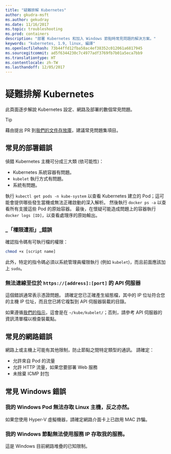 ```yaml
---
title: "疑難排解 Kubernetes"
author: gkudra-msft
ms.author: gekudray
ms.date: 11/16/2017
ms.topic: troubleshooting
ms.prod: containers
description: "部署 Kubernetes 和加入 Windows 節點時常見問題的解決方案。"
keywords: "kubernetes, 1.9, linux, 編譯"
ms.openlocfilehash: 73b44ffd12fba58ac4ef38352c012061a6817945
ms.sourcegitcommit: ad5f6344230c7c4977adf3769fb7b01a5eca7bb9
ms.translationtype: HT
ms.contentlocale: zh-TW
ms.lasthandoff: 12/05/2017
---
```

# <a name="troubleshooting-kubernetes"></a>疑難排解 Kubernetes #
此頁面逐步解說 Kubernetes 設定、網路及部署的數個常見問題。

> [!tip]
> 藉由提出 PR 到[我們的文件存放庫](https://github.com/MicrosoftDocs/Virtualization-Documentation/)，建議常見問題集項目。


## <a name="common-deployment-errors"></a>常見的部署錯誤 ##
偵錯 Kubernetes 主機可分成三大類 (依可能性)：

  - Kubernetes 系統容器有問題。
  - `kubelet` 執行方式有問題。
  - 系統有問題。


執行 `kubectl get pods -n kube-system` 以查看 Kubernetes 建立的 Pod；這可能會提供哪些發生當機或無法正確啟動的深入解析。 然後執行 `docker ps -a` 以查看所有支援這些 Pod 的原始容器。 最後，在懷疑可能造成問題上的容器執行 `docker logs [ID]`，以查看處理序的原始輸出。


### <a name="permission-denied-errors"></a>_「權限遭拒」_錯誤 ###
確認指令碼有可執行檔的權限：

```bash
chmod +x [script name]
```

此外，特定的指令碼必須以系統管理員權限執行 (例如 `kubelet`)，而且前面應該加上 `sudo`。


### <a name="cannot-connect-to-the-api-server-at-httpsaddressport"></a>無法連線至位於 `https://[address]:[port]` 的 API 伺服器 ###
這個錯誤通常表示憑證問題。 請確定您已正確產生組態檔，其中的 IP 位址符合您的主機 IP 位址，而且您已將它複製到 API 伺服器裝載的目錄。

如果遵循[我們的指示](./creating-a-linux-master)，這會是在 `~/kube/kubelet/`；否則，請參考 API 伺服器的資訊清單檔以檢查裝載點。


## <a name="common-networking-errors"></a>常見的網路錯誤 ##
網路上或主機上可能有其他限制，防止節點之間特定類型的通訊。 請確定：

  - 允許來自 Pod 的流量
  - 允許 HTTP 流量，如果您要部署 Web 服務
  - 未捨棄 ICMP 封包


<!-- ### My Linux node cannot ping my Windows pods ### -->

## <a name="common-windows-errors"></a>常見 Windows 錯誤 ##


### <a name="my-windows-pods-cannot-access-the-linux-master-or-vice-versa"></a>我的 Windows Pod 無法存取 Linux 主機，反之亦然。 ###
如果您使用 Hyper-V 虛擬機器，請確定網路介面卡上已啟用 MAC 詐騙。


### <a name="my-windows-node-cannot-access-my-services-using-the-service-ip"></a>我的 Windows 節點無法使用服務 IP 存取我的服務。 ###
這是 Windows 目前網路堆疊的已知限制。
